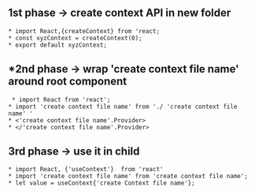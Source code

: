 ## 1st phase -> create context API in new folder
	* import React,{createContext} from 'react;
	* const xyzContext = createContext(0);
	* export default xyzContext;

## *2nd phase -> wrap 'create context file name' around root component
	 * import React from 'react';
	* import 'create context file name' from './ 'create context file name' '
	* <'create context file name'.Provider>
	* </'create context file name'.Provider>

## 3rd phase -> use it in child
	* import React, {'useContext'}  from 'react'
	* import 'create context file name' from 'create context file name';
	* let value = useContext{'create Context file name'}; 
